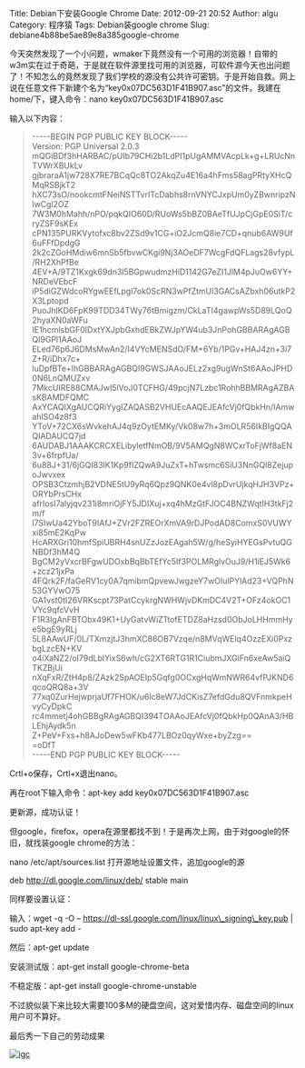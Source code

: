 Title: Debian下安装Google Chrome
Date: 2012-09-21 20:52
Author: algu
Category: 程序猿
Tags: Debian装google chrome
Slug: debiane4b88be5ae89e8a385google-chrome

今天突然发现了一个小问题，wmaker下竟然没有一个可用的浏览器！自带的w3m实在过于奇葩，于是就在软件源里找可用的浏览器，可软件源今天也出问题了！不知怎么的竟然发现了我们学校的源没有公共许可密钥。于是开始自救。网上说在任意文件下新建个名为“key0x07DC563D1F41B907.asc”的文件。我建在home/下，键入命令：nano
key0x07DC563D1F41B907.asc

输入以下内容：

> -----BEGIN PGP PUBLIC KEY BLOCK-----  
>  Version: PGP Universal 2.0.3  
>  mQGiBDf3hHARBAC/pUIb79CHi2b1LdPI1pUgAMMVAcpLk+g+LRUcNnTVWrXBUkLv  
>  gjbraraA1jw728X7RE7BCqQc8TO2AkqZu4E16a4hFms58agPRtyXHcQMqRSBjkT2  
>  hXC73sO/nookcmtFNeiNSTTvrITcDabhs8rnVNYCJxpUm0yZBwnripzNlwCgl2OZ  
>  7W3M0hMahh/nPO/pqkQIO60D/RUoWs5bBZ0BAeTfUJpCjGpE0SiT/cryZSF9sKEx  
>  cPN135PURKVytofxc8bv2ZSd9v1CG+iO2JcmQ8ie7CD+qnub6AW9Uf6uFFfDpdgG  
>  2k2cZGoHMdiw6mnSb5fbvwCKgi9Nj3AOeDF7WcgFdQFLags28vfypL/RH2XhPfBe  
>  4EV+A/9TZ1Kxgk69dn3l5BGpwudmzHiD1142G7eZI1JlM4pJuOw6YY+NRDeVEbcF  
>  iP5diGZWdcoRYgwEEfLpgl7ok0ScRN3wPfZtmUl3GACsAZbxh06utkP2X3Lptopd  
>  PuoJhlKD6FpK99TDD34TWy76tBmigzm/CkLaTI4gawpWs5D89LQoQ2hyaXN0aWFu  
>  IE1hcmlsbGF0IDxtYXJpbGxhdEBkZWJpYW4ub3JnPohGBBARAgAGBQI9GPl1AAoJ  
>  ELed76p6J6DMsMwAn2/I4VYcMENSdO/FM+6Yb/1PGv+HAJ4zn+3i7Z+R/iDhx7c+  
>  luDpfBTe+IhGBBARAgAGBQI9GWSJAAoJELz2xg9ugWnSt6AAoJPHD0N6LnQMUZxv  
>  7MkcUIRE88CMAJwI5lVoJ0TCFHG/49pcjN7Lzbc1RohhBBMRAgAZBAsKBAMDFQMC  
>  AxYCAQIXgAUCQRiYygIZAQASB2VHUEcAAQEJEAfcVj0fQbkHn/IAmwahlSO4z8f3  
>  YToV+72CX6sWvkehAJ4q9zOytEMKy/Vk08w7h+3mOLR56IkBIgQQAQIADAUCQ7jd  
>  6AUDABJ1AAAKCRCXELibyletfNmOB/9V5AMQgN8WCxrToFjWf8aEN3v+6frpfUa/  
>  6u88J+31/6jGQI83lK1Kp9fIZQwA9JuZxT+hTwsmc6SiU3NnGQl8ZejupoJwvxex  
>  OPSB3CtzmhjB2VDNE5tU9yRq6Qpz9QNK0e4vl8pDvrUjkqHJH3VPz+ORYbPrsCHx  
>  afrIosI7alyjqv231i8mriOjFY5JDIXuj+xq4hMzGtFJOC4BNZWqtIH3tkFj2m/f  
>  l7SIwUa42YboT9IAfJ+ZVr2FZREOrXmVA9rDJPodAD8ComxS0VUWYxi85mE2KqPw  
>  HcARXGri10hmfSpiUBRH4snUZzJozEAgah5W/g/heSyiHYEGsPvtuQGNBDf3hM4Q  
>  BgCM2yVxcrBFgwUDOxbBqBbTEfYc5If3POLMRglvOuJ9/H1iEJ5Wk6+zcz21jxPa  
>  4FQrk2F/faGeRV1cy0A7qmibmQpvewJwgzeY7wOIulPYlAd23+VQPhN53GYVwO75  
>  GA1vst0tI26VRKscpt73PatCcykrgNWHWjvDKmDC4V2T+OFz4okOC1VYc9qfcVvH  
>  F1R3lgAnFBTObx49K1+UyGatvWiZTtofETDZ8aHzsd0ObJoLHHmmHye5bgE9yRLj  
>  5L8AAwUF/0L/TXmzjtJ3hmXC86OB7Vzqe/n8MVqWElq4OzzEXi0PxzbgLzcEN+KV  
>  o4iXaNZ2/oI79dLblYixS6wh/cG2XT6RTG1R1CiubmJXGiFn6xeAw5aiQTKZBjUi  
>  nXqFxR/ZtH4p8/ZAzk2SpAOEIp5Gqfg0OCxgHqWmNWR64vfPJKND6qcoQRQ8a+3V  
>  77xq0ZurHejwprjaUf7FHOK/u6lc8eW7JdCKisZ7efdGdu8QVFnmkpeHvyCyDpkC  
>  rc4mmetj4ohGBBgRAgAGBQI394TOAAoJEAfcVj0fQbkHp0QAnA3/HBLEhjAydk5n  
>  Z+PeV+Fxs+h8AJoDew5wFKb477LBOz0qyWxe+byZzg==  
>  =oDfT  
>  -----END PGP PUBLIC KEY BLOCK-----

Crtl+o保存，Crtl+x退出nano。

再在root下输入命令：apt-key add key0x07DC563D1F41B907.asc

更新源，成功认证！

但google，firefox，opera在源里都找不到！于是再次上网，由于对google的怀旧，就找装google
chrome的方法：

nano /etc/apt/sources.list 打开源地址设置文件，追加google的源

deb http://dl.google.com/linux/deb/ stable main

同样要设置认证：

输入：wget -q -O –
https://dl-ssl.google.com/linux/linux\_signing\_key.pub | sudo apt-key
add -

然后：apt-get update

安装测试版：apt-get install google-chrome-beta

不稳定版：apt-get install google-chrome-unstable

不过貌似装下来比较大需要100多M的硬盘空间，这对爱惜内存、磁盘空间的linux用户可不算好。

最后秀一下自己的劳动成果

[![](http://www.jcodef.com/wp-content/uploads/2012/09/igc-300x230.jpg "igc")](http://www.jcodef.com/wp-content/uploads/2012/09/igc.jpg)

 
